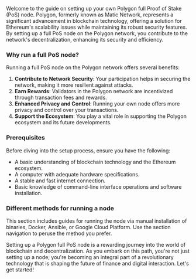 Welcome to the guide on setting up your own Polygon full Proof of Stake (PoS) node. Polygon, formerly known as Matic Network, represents a significant advancement in blockchain technology, offering a solution for Ethereum's scalability issues while maintaining its robust security features. By setting up a full PoS node on the Polygon network, you contribute to the network's decentralization, enhancing its security and efficiency.

### Why run a full PoS node?

Running a full PoS node on the Polygon network offers several benefits:

1. **Contribute to Network Security**: Your participation helps in securing the network, making it more resilient against attacks.
2. **Earn Rewards**: Validators in the Polygon network are incentivized through transaction fees and rewards.
3. **Enhanced Privacy and Control**: Running your own node offers more privacy and control over your transactions.
4. **Support the Ecosystem**: You play a vital role in supporting the Polygon ecosystem and its future developments.

### Prerequisites

Before diving into the setup process, ensure you have the following:

- A basic understanding of blockchain technology and the Ethereum ecosystem.
- A computer with adequate hardware specifications.
- A stable and fast internet connection.
- Basic knowledge of command-line interface operations and software installation.

### Different methods for running a node

This section includes guides for running the node via manual installation of binaries, Docker, Ansible, or Google Cloud Platform. Use the section navigation to peruse the method you prefer.

Setting up a Polygon full PoS node is a rewarding journey into the world of blockchain and decentralization. As you embark on this path, you're not just setting up a node; you're becoming an integral part of a revolutionary technology that is shaping the future of finance and digital interaction. Let's get started!
